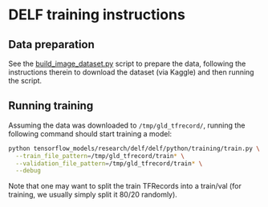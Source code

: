 # DELF training instructions

## Data preparation

See the
[build_image_dataset.py](https://github.com/tensorflow/models/blob/master/research/delf/delf/python/training/build_image_dataset.py)
script to prepare the data, following the instructions therein to download the
dataset (via Kaggle) and then running the script.

## Running training

Assuming the data was downloaded to `/tmp/gld_tfrecord/`, running the following
command should start training a model:

```sh
python tensorflow_models/research/delf/delf/python/training/train.py \
  --train_file_pattern=/tmp/gld_tfrecord/train* \
  --validation_file_pattern=/tmp/gld_tfrecord/train* \
  --debug
```

Note that one may want to split the train TFRecords into a train/val (for
training, we usually simply split it 80/20 randomly).
